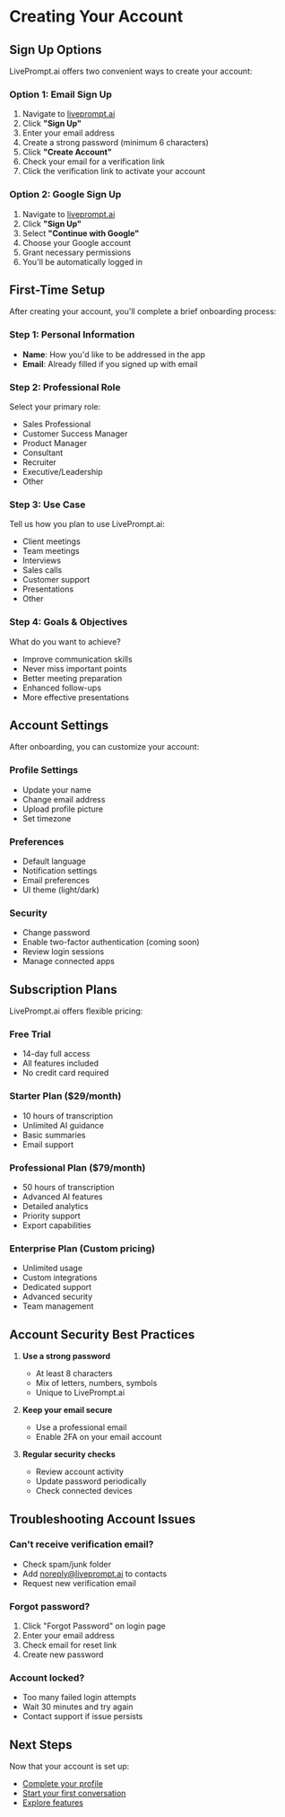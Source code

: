 # Creating Your Account

## Sign Up Options

LivePrompt.ai offers two convenient ways to create your account:

### Option 1: Email Sign Up

1. Navigate to [liveprompt.ai](https://liveprompt.ai)
2. Click **"Sign Up"**
3. Enter your email address
4. Create a strong password (minimum 6 characters)
5. Click **"Create Account"**
6. Check your email for a verification link
7. Click the verification link to activate your account

### Option 2: Google Sign Up

1. Navigate to [liveprompt.ai](https://liveprompt.ai)
2. Click **"Sign Up"**
3. Select **"Continue with Google"**
4. Choose your Google account
5. Grant necessary permissions
6. You'll be automatically logged in

## First-Time Setup

After creating your account, you'll complete a brief onboarding process:

### Step 1: Personal Information
- **Name**: How you'd like to be addressed in the app
- **Email**: Already filled if you signed up with email

### Step 2: Professional Role
Select your primary role:
- Sales Professional
- Customer Success Manager
- Product Manager
- Consultant
- Recruiter
- Executive/Leadership
- Other

### Step 3: Use Case
Tell us how you plan to use LivePrompt.ai:
- Client meetings
- Team meetings
- Interviews
- Sales calls
- Customer support
- Presentations
- Other

### Step 4: Goals & Objectives
What do you want to achieve?
- Improve communication skills
- Never miss important points
- Better meeting preparation
- Enhanced follow-ups
- More effective presentations

## Account Settings

After onboarding, you can customize your account:

### Profile Settings
- Update your name
- Change email address
- Upload profile picture
- Set timezone

### Preferences
- Default language
- Notification settings
- Email preferences
- UI theme (light/dark)

### Security
- Change password
- Enable two-factor authentication (coming soon)
- Review login sessions
- Manage connected apps

## Subscription Plans

LivePrompt.ai offers flexible pricing:

### Free Trial
- 14-day full access
- All features included
- No credit card required

### Starter Plan ($29/month)
- 10 hours of transcription
- Unlimited AI guidance
- Basic summaries
- Email support

### Professional Plan ($79/month)
- 50 hours of transcription
- Advanced AI features
- Detailed analytics
- Priority support
- Export capabilities

### Enterprise Plan (Custom pricing)
- Unlimited usage
- Custom integrations
- Dedicated support
- Advanced security
- Team management

## Account Security Best Practices

1. **Use a strong password**
   - At least 8 characters
   - Mix of letters, numbers, symbols
   - Unique to LivePrompt.ai

2. **Keep your email secure**
   - Use a professional email
   - Enable 2FA on your email account

3. **Regular security checks**
   - Review account activity
   - Update password periodically
   - Check connected devices

## Troubleshooting Account Issues

### Can't receive verification email?
- Check spam/junk folder
- Add noreply@liveprompt.ai to contacts
- Request new verification email

### Forgot password?
1. Click "Forgot Password" on login page
2. Enter your email address
3. Check email for reset link
4. Create new password

### Account locked?
- Too many failed login attempts
- Wait 30 minutes and try again
- Contact support if issue persists

## Next Steps

Now that your account is set up:
- [Complete your profile](../user-guide/settings.md)
- [Start your first conversation](first-conversation.md)
- [Explore features](../features/overview.md)